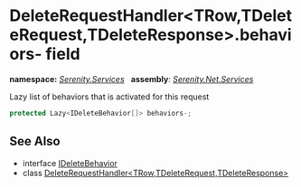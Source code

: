 # DeleteRequestHandler&lt;TRow,TDeleteRequest,TDeleteResponse&gt;.behaviors- field
**namespace:** *[Serenity.Services](../../README.md#serenity.services-namespace)*   **assembly**: *[Serenity.Net.Services](../../README.md)*

Lazy list of behaviors that is activated for this request

```csharp
protected Lazy<IDeleteBehavior[]> behaviors-;
```

## See Also

* interface [IDeleteBehavior](../IDeleteBehavior.md)
* class [DeleteRequestHandler&lt;TRow,TDeleteRequest,TDeleteResponse&gt;](../DeleteRequestHandler-3.md)